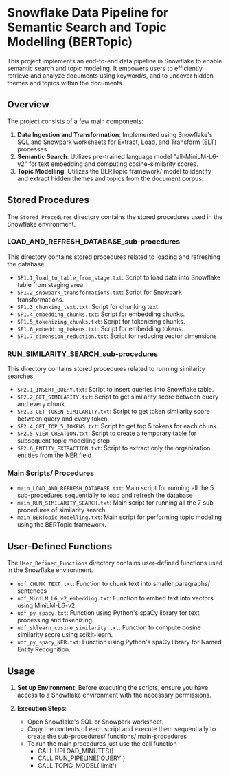 # Snowflake Data Pipeline for Semantic Search and Topic Modelling (BERTopic)

This project implements an end-to-end data pipeline in Snowflake to enable semantic search and topic modeling. 
It empowers users to efficiently retrieve and analyze documents using keyword/s, and to uncover hidden themes and topics within the documents.

## Overview

The project consists of a few main components:
1. **Data Ingestion and Transformation**: Implemented using Snowflake's SQL and Snowpark worksheets for Extract, Load, and Transform (ELT) processes.
2. **Semantic Search**: Utilizes pre-trained language model "all-MiniLM-L6-v2" for text embedding and computing cosine-similarity scores.
3. **Topic Modelling**: Utilizes the BERTopic framework/ model to identify and extract hidden themes and topics from the document corpus.

## Stored Procedures

The `Stored_Procedures` directory contains the stored procedures used in the Snowflake environment.

### LOAD_AND_REFRESH_DATABASE_sub-procedures

This directory contains stored procedures related to loading and refreshing the database.

- `SP1.1_load_to_table_from_stage.txt`: Script to load data into Snowflake table from staging area.
- `SP1.2_snowpark_transformations.txt`: Script for Snowpark transformations.
- `SP1.3_chunking_text.txt`: Script for chunking text.
- `SP1.4_embedding_chunks.txt`: Script for embedding chunks.
- `SP1.5_tokenizing_chunks.txt`: Script for tokenizing chunks.
- `SP1.6_embedding_tokens.txt`: Script for embedding tokens.
- `SP1.7_dimension_reduction.txt`: Script for reducing vector dimensions

### RUN_SIMILARITY_SEARCH_sub-procedures

This directory contains stored procedures related to running similarity searches.

- `SP2.1_INSERT_QUERY.txt`: Script to insert queries into Snowflake table.
- `SP2.2_GET_SIMILARITY.txt`: Script to get similarity score between query and every chunk.
- `SP2.3_GET_TOKEN_SIMILARITY.txt`: Script to get token similarity score between query and every token.
- `SP2.4_GET_TOP_5_TOKENS.txt`: Script to get top 5 tokens for each chunk.
- `SP2.5_VIEW_CREATION.txt`: Script to create a temporary table for subsequent topic modelling step
- `SP2.6_ENTITY_EXTRACTION.txt`: Script to extract only the organization entities from the NER field

### Main Scripts/ Procedures

- `main_LOAD_AND_REFRESH_DATABASE.txt`: Main script for running all the 5 sub-procedures sequentially to load and refresh the database
- `main_RUN_SIMILARITY_SEARCH.txt`: Main script for running all the 7 sub-procedures of similarity search
- `main_BERTopic_Modelling.txt`: Main script for performing topic modeling using the BERTopic framework.

## User-Defined Functions

The `User_Defined_Functions` directory contains user-defined functions used in the Snowflake environment.

- `udf_CHUNK_TEXT.txt`: Function to chunk text into smaller paragraphs/ sentences
- `udf_MiniLM_L6_v2_embedding.txt`: Function to embed text into vectors using MiniLM-L6-v2.
- `udf_py_spacy.txt`: Function using Python's spaCy library for text processing and tokenizing.
- `udf_sklearn_cosine_similarity.txt`: Function to compute cosine similarity score using scikit-learn.
- `udf_py_spacy_NER.txt`: Function using Python's spaCy library for Named Entity Recognition.

## Usage

1. **Set up Environment**: Before executing the scripts, ensure you have access to a Snowflake environment with the necessary permissions.

2. **Execution Steps**:
    - Open Snowflake's SQL or Snowpark worksheet.
    - Copy the contents of each script and execute them sequentially to create the sub-procedures/ functions/ main-procedures
    - To run the main procedures just use the call function
      - CALL UPLOAD_MINUTES()
      - CALL RUN_PIPELINE('QUERY')
      - CALL TOPIC_MODEL('limit')
